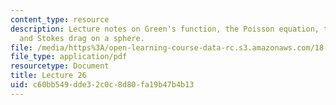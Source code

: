 ```yaml
---
content_type: resource
description: Lecture notes on Green's function, the Poisson equation, the Stokes equation,
  and Stokes drag on a sphere.
file: /media/https%3A/open-learning-course-data-rc.s3.amazonaws.com/18-306-advanced-partial-differential-equations-with-applications-fall-2009/c60bb549dde32c0c8d80fa19b47b4b13_MIT18_306f09_lec26.pdf
file_type: application/pdf
resourcetype: Document
title: Lecture 26
uid: c60bb549-dde3-2c0c-8d80-fa19b47b4b13
---
```

